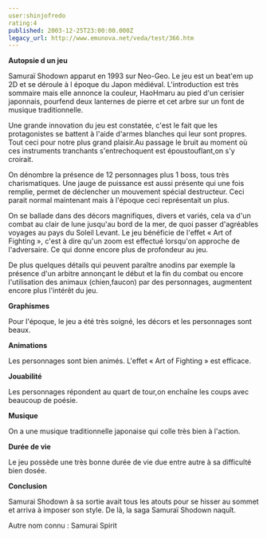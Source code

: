```yaml
---
user:shinjofredo
rating:4
published: 2003-12-25T23:00:00.000Z
legacy_url: http://www.emunova.net/veda/test/366.htm
---
```

**Autopsie d un jeu**  

  

Samuraï Shodown apparut en 1993 sur Neo-Geo. Le jeu est un beat'em up 2D et se déroule à l époque du Japon médiéval. L'introduction est très sommaire mais elle annonce la couleur, HaoHmaru au pied d'un cerisier japonnais, pourfend deux lanternes de pierre et cet arbre sur un font de musique traditionnelle.  

  

Une grande innovation du jeu est constatée, c'est le fait que les protagonistes se battent à l'aide d'armes blanches qui leur sont propres. Tout ceci pour notre plus grand plaisir.Au passage le bruit au moment où ces instruments tranchants s'entrechoquent est époustouflant,on s'y croirait.   

  

On dénombre la présence de 12 personnages plus 1 boss, tous très charismatiques. Une jauge de puissance est aussi présente qui une fois remplie, permet de déclencher un mouvement spécial destructeur. Ceci parait normal maintenant mais à l'époque ceci représentait un plus.  

  

On se ballade dans des décors magnifiques, divers et variés, cela va d'un combat au clair de lune jusqu'au bord de la mer, de quoi passer d'agréables voyages au pays du Soleil Levant. Le jeu bénéficie de l'effet « Art of Fighting », c'est à dire qu'un zoom est effectué lorsqu'on approche de l'adversaire. Ce qui donne encore plus de profondeur au jeu.  

  

De plus quelques détails qui peuvent paraître anodins par exemple la présence d'un arbitre annonçant le début et la fin du combat ou encore l'utilisation des animaux (chien,faucon) par des personnages, augmentent encore plus l'intérêt du jeu.  

  

  

**Graphismes**  

Pour l'époque, le jeu a été très soigné, les décors et les personnages sont beaux.  

  

**Animations**  

Les personnages sont bien animés. L'effet « Art of Fighting » est efficace.  

  

**Jouabilité**  

Les personnages répondent au quart de tour,on enchaîne les coups avec beaucoup de poésie.  

  

**Musique**  

On a une musique traditionnelle japonaise qui colle très bien à l'action.  

  

**Durée de vie**  

Le jeu possède une très bonne durée de vie due entre autre à sa difficulté bien dosée.  

  

  

**Conclusion**  

  

Samurai Shodown à sa sortie avait tous les atouts pour se hisser au sommet et arriva à imposer son style. De là, la saga Samuraï Shodown naquît.  

  

Autre nom connu : Samurai Spirit